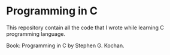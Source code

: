 # Programming in C

This repository contain all the code that I wrote while learning C programming
language.

Book: Programming in C by Stephen G. Kochan.
